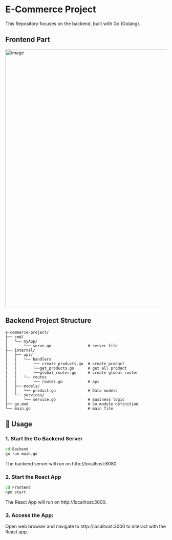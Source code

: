 # E-Commerce Project
This Repository focuses on the backend, built with Go (Golang).
## Frontend Part
<img width="1914" height="807" alt="image" src="https://github.com/user-attachments/assets/2db25357-a093-429d-817a-2a63a043fedc" />

 ##  Backend Project Structure
 
```plaintext
e-commerce-project/
├── cmd/
│   └── myApp/
│       └── serve.go                # server file
├── internal/
│   ├── api/
|   |   └── handlers
|   |       └── create_products.go  # create product
|   |       └──get_products.go      # get all product
|   |       └──global_router.go     # create global router
|   |   └── routes
|   |       └── routes.go           # api
│   ├── models/
│   │   └── product.go              # Data models
│   └── services/
│       └── service.go              # Business logic 
├── go.mod                          # Go module definition
└── main.go                         # main file
```
## 🚀 Usage
### 1. Start the Go Backend Server

```bash
cd Backend
go run main.go
```
The backend server will run on http://localhost:8080.

### 2. Start the React App

```bash
cd Frontend
npm start
```
The React App will run on http://localhost:3000.

### 3. Access the App:
Open  web browser and navigate to http://localhost:3000 to interact with the React app.
